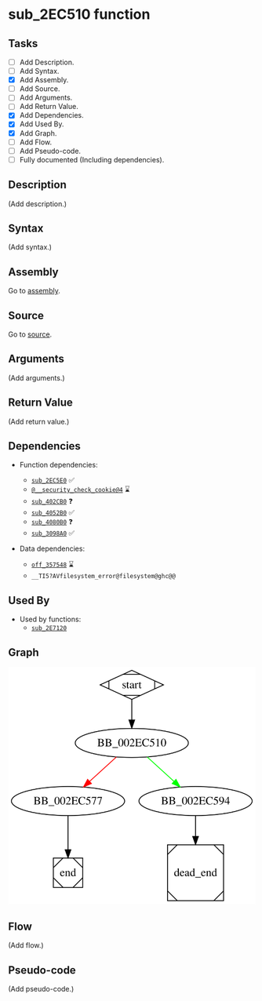 # sub_2EC510 function

## Tasks

- [ ] Add Description.
- [ ] Add Syntax.
- [X] Add Assembly.
- [ ] Add Source.
- [ ] Add Arguments.
- [ ] Add Return Value.
- [X] Add Dependencies.
- [X] Add Used By.
- [X] Add Graph.
- [ ] Add Flow.
- [ ] Add Pseudo-code.
- [ ] Fully documented (Including dependencies).

## Description

(Add description.)

## Syntax

(Add syntax.)

## Assembly

Go to [assembly](../asm/sub_2EC510.asm).

## Source

Go to [source](../cc/sub_2EC510.cc).

## Arguments

(Add arguments.)

## Return Value

(Add return value.)

## Dependencies

* Function dependencies:
  * [`sub_2EC5E0`](sub_2EC5E0.md) ✅
  * [`@__security_check_cookie@4`](@__security_check_cookie@4.md) ⌛
  * [`sub_402CB0`](sub_402CB0.md) ❓
  * [`sub_4052B0`](sub_4052B0.md) ✅
  * [`sub_4080B0`](sub_4080B0.md) ❓
  * [`sub_3098A0`](sub_3098A0.md) ✅


* Data dependencies:
  * [`off_357548`](off_357548.md) ⌛
  * `__TI5?AVfilesystem_error@filesystem@ghc@@`

## Used By

* Used by functions:
  * [`sub_2E7120`](sub_2E7120.md)

## Graph

![sub_2EC510 Graph](../svg/sub_2EC510.svg "sub_2EC510 Graph")

## Flow

(Add flow.)

## Pseudo-code

(Add pseudo-code.)
